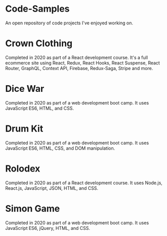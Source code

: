 # Code-Samples
An open repository of code projects I've enjoyed working on.

# Crown Clothing
Completed in 2020 as part of a React development course. It's a full ecommerce site using React, Redux, React Hooks, React Suspense, React Router, GraphQL, Context API, Firebase, Redux-Saga, Stripe and more.

# Dice War
Completed in 2020 as part of a web development boot camp. It uses JavaScript ES6, HTML, and CSS.

# Drum Kit
Completed in 2020 as part of a web development boot camp. It uses JavaScript ES6, HTML, CSS, and DOM manipulation.

# Rolodex
Completed in 2020 as part of a React development course. It uses Node.js, React.js, JavaScript, JSON, HTML, and CSS.

# Simon Game
Completed in 2020 as part of a web development boot camp. It uses JavaScript ES6, jQuery, HTML, and CSS.

